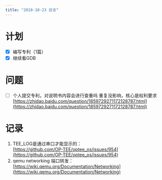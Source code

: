 ```yaml
---
title: "2018-10-23 日志"
---
```


# 计划

- [x] 编写专利（1篇）
- [x] 继续看GDB

# 问题
- [ ] 个人提交专利，对说明书内容会进行查重吗
      重复没影响，核心是权利要求  [https://zhidao.baidu.com/question/1859729271172128787.html](https://zhidao.baidu.com/question/1859729271172128787.html)

# 记录
1. TEE_LOG是通过串口才能显示的：  
   [https://github.com/OP-TEE/optee_os/issues/954](https://github.com/OP-TEE/optee_os/issues/954)
2. qemu networking 端口转发：  
   [https://wiki.qemu.org/Documentation/Networking](https://wiki.qemu.org/Documentation/Networking)